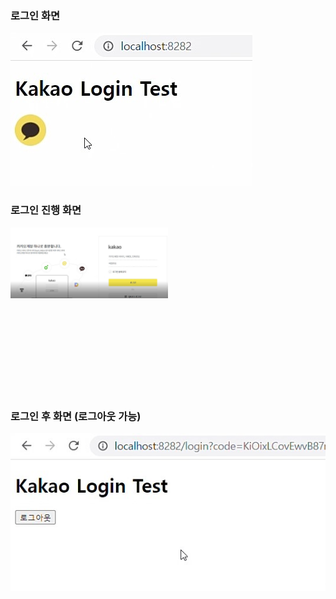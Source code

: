 ### 로그인 화면
<img src="/img/kakaologin1.jpg">

### 로그인 진행 화면
<img src="/img/kakaologin2.jpg" width="50%">

<br/><br/><br/><br/>
<br/><br/><br/><br/>


### 로그인 후 화면 (로그아웃 가능)

<img src="/img/kakaologin3.jpg">

<br/>
